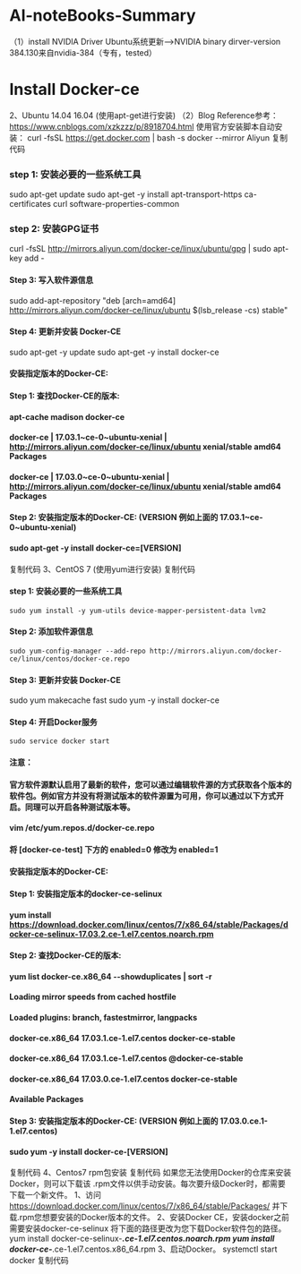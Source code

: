 # AI-noteBooks-Summary
（1）install NVIDIA Driver
    Ubuntu系统更新-->NVIDIA binary dirver-version 384.130来自nvidia-384（专有，tested）

# Install   Docker-ce
  2、Ubuntu 14.04 16.04 (使用apt-get进行安装)
  （2）Blog Reference参考： https://www.cnblogs.com/xzkzzz/p/8918704.html
    使用官方安装脚本自动安装：  curl -fsSL https://get.docker.com | bash -s docker --mirror Aliyun
复制代码
### step 1: 安装必要的一些系统工具
sudo apt-get update
sudo apt-get -y install apt-transport-https ca-certificates curl software-properties-common
### step 2: 安装GPG证书
curl -fsSL http://mirrors.aliyun.com/docker-ce/linux/ubuntu/gpg | sudo apt-key add -
#### Step 3: 写入软件源信息
sudo add-apt-repository "deb [arch=amd64] http://mirrors.aliyun.com/docker-ce/linux/ubuntu $(lsb_release -cs) stable"
#### Step 4: 更新并安装 Docker-CE
sudo apt-get -y update
sudo apt-get -y install docker-ce

#### 安装指定版本的Docker-CE:
#### Step 1: 查找Docker-CE的版本:
#### apt-cache madison docker-ce
####   docker-ce | 17.03.1~ce-0~ubuntu-xenial | http://mirrors.aliyun.com/docker-ce/linux/ubuntu xenial/stable amd64 Packages
####   docker-ce | 17.03.0~ce-0~ubuntu-xenial | http://mirrors.aliyun.com/docker-ce/linux/ubuntu xenial/stable amd64 Packages
#### Step 2: 安装指定版本的Docker-CE: (VERSION 例如上面的 17.03.1~ce-0~ubuntu-xenial)
#### sudo apt-get -y install docker-ce=[VERSION]
复制代码
3、CentOS 7 (使用yum进行安装)
复制代码
#### step 1: 安装必要的一些系统工具
	sudo yum install -y yum-utils device-mapper-persistent-data lvm2
#### Step 2: 添加软件源信息
	sudo yum-config-manager --add-repo http://mirrors.aliyun.com/docker-ce/linux/centos/docker-ce.repo
#### Step 3: 更新并安装 Docker-CE
  sudo yum makecache fast
	sudo yum -y install docker-ce
#### Step 4: 开启Docker服务
	sudo service docker start

#### 注意：
#### 官方软件源默认启用了最新的软件，您可以通过编辑软件源的方式获取各个版本的软件包。例如官方并没有将测试版本的软件源置为可用，你可以通过以下方式开启。同理可以开启各种测试版本等。
#### vim /etc/yum.repos.d/docker-ce.repo
####   将 [docker-ce-test] 下方的 enabled=0 修改为 enabled=1
####
#### 安装指定版本的Docker-CE:
#### Step 1: 安装指定版本的docker-ce-selinux
#### yum install https://download.docker.com/linux/centos/7/x86_64/stable/Packages/docker-ce-selinux-17.03.2.ce-1.el7.centos.noarch.rpm
#### Step 2: 查找Docker-CE的版本:
#### yum list docker-ce.x86_64 --showduplicates | sort -r
####   Loading mirror speeds from cached hostfile
####   Loaded plugins: branch, fastestmirror, langpacks
####   docker-ce.x86_64            17.03.1.ce-1.el7.centos            docker-ce-stable
####   docker-ce.x86_64            17.03.1.ce-1.el7.centos            @docker-ce-stable
####   docker-ce.x86_64            17.03.0.ce-1.el7.centos            docker-ce-stable
####   Available Packages
#### Step 3: 安装指定版本的Docker-CE: (VERSION 例如上面的 17.03.0.ce.1-1.el7.centos)
#### sudo yum -y install docker-ce-[VERSION]
复制代码
4、Centos7 rpm包安装
复制代码
如果您无法使用Docker的仓库来安装Docker，则可以下载该 .rpm文件以供手动安装。每次要升级Docker时，都需要下载一个新文件。
1、访问 https://download.docker.com/linux/centos/7/x86_64/stable/Packages/ 并下载.rpm您想要安装的Docker版本的文件。
2、安装Docker CE，安装docker之前需要安装docker-ce-selinux 将下面的路径更改为您下载Docker软件包的路径。
yum install docker-ce-selinux-***.ce-1.el7.centos.noarch.rpm
yum install docker-ce-***.ce-1.el7.centos.x86_64.rpm
3、启动Docker。
systemctl start docker
复制代码
